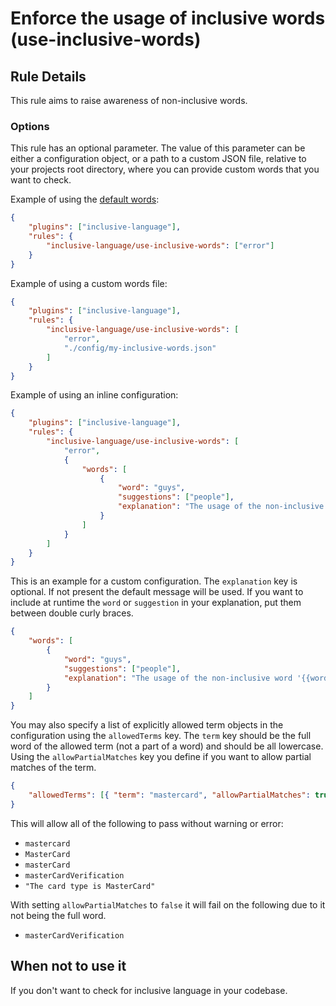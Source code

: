 # Enforce the usage of inclusive words (use-inclusive-words)

## Rule Details

This rule aims to raise awareness of non-inclusive words.

### Options

This rule has an optional parameter. The value of this parameter can be either a configuration object, or a path to a custom JSON file, relative to your projects root directory, where you can provide custom words that you want to check.

Example of using the [default words](http://github.com/muenzpraeger/eslint-plugin-inclusive-language/tree/primary/lib/config/inclusive-words.json):

```json
{
    "plugins": ["inclusive-language"],
    "rules": {
        "inclusive-language/use-inclusive-words": ["error"]
    }
}
```

Example of using a custom words file:

```json
{
    "plugins": ["inclusive-language"],
    "rules": {
        "inclusive-language/use-inclusive-words": [
            "error",
            "./config/my-inclusive-words.json"
        ]
    }
}
```

Example of using an inline configuration:

```json
{
    "plugins": ["inclusive-language"],
    "rules": {
        "inclusive-language/use-inclusive-words": [
            "error",
            {
                "words": [
                    {
                        "word": "guys",
                        "suggestions": ["people"],
                        "explanation": "The usage of the non-inclusive word '{{word}}' is discouraged, use '{{suggestion}}' instead."
                    }
                ]
            }
        ]
    }
}
```

This is an example for a custom configuration. The `explanation` key is optional. If not present the default message will be used. If you want to include at runtime the `word` or `suggestion` in your explanation, put them between double curly braces.

```json
{
    "words": [
        {
            "word": "guys",
            "suggestions": ["people"],
            "explanation": "The usage of the non-inclusive word '{{word}}' is discouraged, use '{{suggestion}}' instead."
        }
    ]
}
```

You may also specify a list of explicitly allowed term objects in the configuration using the `allowedTerms` key. The `term` key should be the full word of the allowed term (not a part of a word) and should be all lowercase. Using the `allowPartialMatches` key you define if you want to allow partial matches of the term.

```json
{
    "allowedTerms": [{ "term": "mastercard", "allowPartialMatches": true }]
}
```

This will allow all of the following to pass without warning or error:

-   `mastercard`
-   `MasterCard`
-   `masterCard`
-   `masterCardVerification`
-   `"The card type is MasterCard"`

With setting `allowPartialMatches` to `false` it will fail on the following due to it not being the full word.

-   `masterCardVerification`

## When not to use it

If you don't want to check for inclusive language in your codebase.
